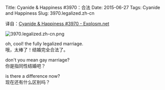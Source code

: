 Title: Cyanide & Happiness #3970：合法
Date: 2015-06-27
Tags: Cyanide and Happiness
Slug: 3970.legalized.zh-cn

译自：[Cyanide & Happiness #3970 - Explosm.net](http://explosm.net/comics/3970/)


![3970.legalized.zh-cn.png](/static/images/comics/3970.legalized.zh-cn.png)




oh, cool! the fully legalized marriage.     
哦，太棒了！结婚完全合法了。


don't you mean gay marriage?        
你是指同性结婚吧？


is there a difference now?      
现在还有什么区别吗？